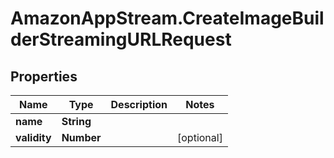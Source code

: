# AmazonAppStream.CreateImageBuilderStreamingURLRequest

## Properties

Name | Type | Description | Notes
------------ | ------------- | ------------- | -------------
**name** | **String** |  | 
**validity** | **Number** |  | [optional] 



